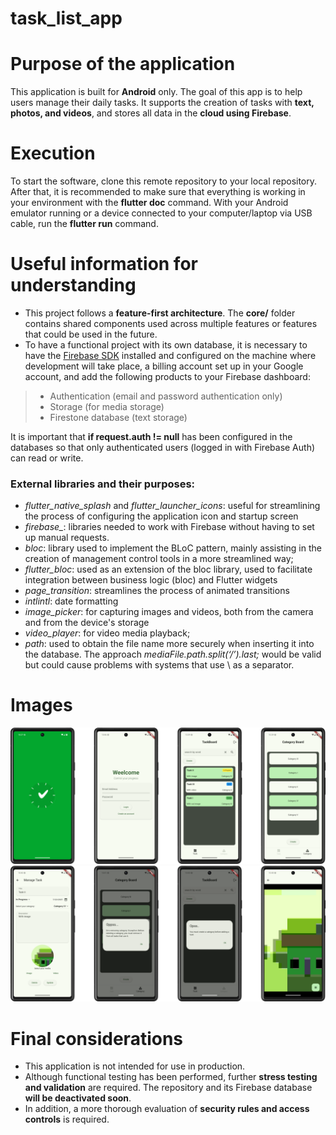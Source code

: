 # task_list_app

# Purpose of the application
This application is built for **Android** only. The goal of this app is to help users manage their daily tasks. It supports the creation of tasks with **text, photos, and videos**, and stores all data in the **cloud using Firebase**.

# Execution
To start the software, clone this remote repository to your local repository. After that, it is recommended to make sure that everything is working in your environment with the **flutter doc** command. With your Android emulator running or a device connected to your computer/laptop via USB cable, run the **flutter run** command.

# Useful information for understanding

- This project follows a **feature-first architecture**. The **core/** folder contains shared components used across multiple features or features that could be used in the future.
- To have a functional project with its own database, it is necessary to have the [Firebase SDK](https://firebase.google.com/docs/flutter/setup?platform=android) installed and configured on the machine where development will take place, a billing account set up in your Google account, and add the following products to your Firebase dashboard:

>- Authentication (email and password authentication only)
>- Storage (for media storage)
>- Firestone database (text storage)

It is important that **if request.auth != null**  has been configured in the databases so that only authenticated users (logged in with Firebase Auth) can read or write.

### External libraries and their purposes:

- *flutter_native_splash* and *flutter_launcher_icons*: useful for streamlining the process of configuring the application icon and startup screen
- *firebase_*: libraries needed to work with Firebase without having to set up manual requests.
- *bloc*: library used to implement the BLoC pattern, mainly assisting in the creation of management control tools in a more streamlined way;
- *flutter_bloc*: used as an extension of the bloc library, used to facilitate integration between business logic (bloc) and Flutter widgets
- *page_transition*: streamlines the process of animated transitions
- *intlintl*: date formatting
- *image_picker*: for capturing images and videos, both from the camera and from the device's storage
- *video_player*: for video media playback;
- *path*: used to obtain the file name more securely when inserting it into the database. The approach *mediaFile.path.split(‘/’).last;* would be valid but could cause problems with systems that use \ as a separator.

# Images

![alt text](assets/app/screenshots_01.png)
![alt text](assets/app/screenshots_02.png)



# Final considerations

- This application is not intended for use in production.
- Although functional testing has been performed, further **stress testing and validation** are required. The repository and its Firebase database **will be deactivated soon**.
- In addition, a more thorough evaluation of **security rules and access controls** is required.

